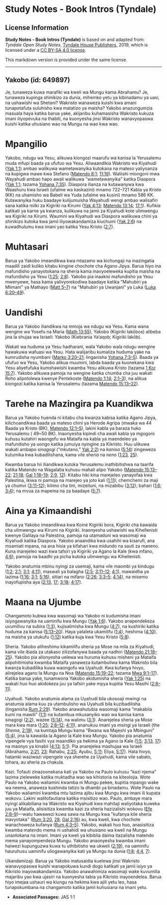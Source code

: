 # Study Notes - Book Intros (Tyndale)

## License Information

**Study Notes - Book Intros (Tyndale)** is based on and adapted from: _Tyndale Open Study Notes_, [Tyndale House Publishers](https://tyndaleopenresources.com/), 2019, which is licensed under a [CC BY-SA 4.0 license](https://creativecommons.org/licenses/by-sa/4.0/legalcode.en).

This markdown version is provided under the same license.



--------------------------------

## Yakobo (id: 649897)

Je, tunaweza kuwa marafiki wa kweli wa Mungu kama Abrahamu? Je, tunaweza kupinga shinikizo za dunia, mihemko yetu ya kibinadamu ya uasi, na ushawishi wa Shetani? Wakristo wanaweza kuishi kwa amani tunapotafuta suluhisho kwa matatizo ya maisha? Yakobo anazungumzia masuala haya katika barua yake, akijaribu kuhamasisha Wakristo kukuza imani iliyopevuka na thabiti, na kuonyesha jinsi Wakristo wanavyopaswa kuishi katika uhusiano wao na Mungu na wao kwa wao.

Mpangilio
=========

Yakobo, ndugu wa Yesu, alikuwa kiongozi maarufu wa kanisa la Yerusalemu muda mfupi baada ya ufufuo wa Yesu. Aliwaandikia Wakristo wa Kiyahudi ([Yak 1:1](https://ref.ly/Jas1:1)) ambao walikuwa wametawanyika kutokana na mateso yaliyoanza na kupigwa mawe kwa Stefano ([Matendo 8:1](https://ref.ly/Acts8:1); [11:19](https://ref.ly/Acts11:19)). Waliishi miongoni mwa Wayahudi ambao hapo awali walikuwa "wametawanyika" katika Diaspora ([Yak 1:1](https://ref.ly/Jas1:1); tazama [Yohana 7:35](https://ref.ly/John7:35)). Diaspora ilianza na kutawanywa kwa Waashuru kwa Israeli (ufalme wa kaskazini) mnamo 722–721 Kabla ya Kristo (KK) na uhamisho wa Babeli wa Yuda (ufalme wa kusini) mnamo 586 KK. Kutawanyika huku baadaye kulijumuisha Wayahudi wengi ambao walisafiri sana katika milki za Kigiriki na Kirumi ([Yak 4:13](https://ref.ly/Jas4:13); [Matendo 13:14](https://ref.ly/Acts13:14); [17:1](https://ref.ly/Acts17:1)). Kufikia katikati ya karne ya kwanza, kulikuwa na jamii za Kiyahudi kote ulimwengu wa Kigiriki na Kirumi. Waumini wa Kiyahudi wa Diaspora walikuwa chini ya shinikizo kutoka kwa jamii iliyowakandamiza kiuchumi ([Yak 2:6](https://ref.ly/Jas2:6)) na kuwadhulumu kwa imani yao katika Yesu Kristo ([2:7](https://ref.ly/Jas2:7)).

Muhtasari
=========

Barua ya Yakobo imeandikwa kwa mtazamo wa kichungaji na inazingatia maadili zaidi kuliko kitabu kingine chochote cha Agano Jipya. Barua hiyo ina mafundisho yanayotokana na sheria kama inavyoeleweka kupitia maisha na mafundisho ya Yesu ([1:25](https://ref.ly/Jas1:25); [2:8](https://ref.ly/Jas2:8)). Yakobo pia inaakisi mafundisho ya Yesu mwenyewe, hasa kama yalivyorekodiwa baadaye katika "Mahubiri ya Mlimani" ya Mathayo ([Matt 5–7](https://ref.ly/Matt5:1-Matt7:29)) na "Mahubiri ya Uwanjani" ya Luka ([Luka 6:20–49](https://ref.ly/Luke6:20-Luke6:49)).

Uandishi
========

Barua ya Yakobo iliandikwa na mmoja wa ndugu wa Yesu. Kama wana wengine wa Yosefu na Maria ([Math 13:55](https://ref.ly/Matt13:55)), Yakobo (Kigiriki Iakōbos) alibeba jina la shujaa wa Israeli: Yakobo (Kiebrania Ya‘aqob; Kigiriki Iakōb).

Wakati wa huduma ya Yesu hadharani, wala Yakobo wala ndugu wengine hawakuwa wafuasi wa Yesu. Hata walijaribu kumaliza huduma yake na kumrudisha nyumbani ([Marko 3:20–21](https://ref.ly/Mark3:20-Mark3:21); linganisha [Yohana 7:3–5](https://ref.ly/John7:3-John7:5)). Baada ya ufufuo wa Yesu, Yakobo alikua muumini, labda baada ya kuonekana kwa Yesu aliyefufuka kumshawishi kwamba Yesu alikuwa Kristo (tazama [1 Kor 15:7](https://ref.ly/1Cor15:7)). Yakobo alikuwa pamoja na wengine katika chumba cha juu wakati Roho alipotolewa kwenye Pentekoste ([Matendo 1:14](https://ref.ly/Acts1:14); [2:1–3](https://ref.ly/Acts2:1-Acts2:3)), na alikua kiongozi katika kanisa la Yerusalemu (tazama [Matendo 15:13–22](https://ref.ly/Acts15:13-Acts15:22)).

Tarehe na Mazingira pa Kuandikwa
================================

Barua ya Yakobo huenda ni kitabu cha kwanza kabisa katika Agano Jipya, kilichoandikwa baada ya mateso chini ya Herode Agripa (mwaka wa 44 Baada ya Kristo (BK), [Matendo 12:1–5](https://ref.ly/Acts12:1-Acts12:5)), lakini kabla ya baraza huko Yerusalemu ( 49\~50 BK). Inaonyesha kipindi cha awali kabla ya mgogoro kuhusu kutahiri waongofu wa Mataifa na kabla ya maendeleo ya mafundisho ya uongo katika jumuiya nyingine za Kikristo. Huu ulikuwa wakati ambapo *sinagogi* (“mkutano,” [Yak 2:2](https://ref.ly/Jas2:2)) na *kanisa* ([5:14](https://ref.ly/Jas5:14)) zingeweza kutumika kwa kubadilishana, kama vile *sheria* na *neno* ([1:23](https://ref.ly/Jas1:23), [25](https://ref.ly/Jas1:25)).

Kwamba barua hii iliandikwa kutoka Yerusalemu inathibitishwa na taarifa katika Matendo na Wagalatia kuhusu mahali alipo Yakobo ([Matendo 15:13–22](https://ref.ly/Acts15:13-Acts15:22); [21:18](https://ref.ly/Acts21:18); [Gal 1:18–19](https://ref.ly/Gal1:18-Gal1:19); [2:9](https://ref.ly/Gal2:9), [12](https://ref.ly/Gal2:12)). Kitabu hiki kina marejeleo yanayofaa kwa Palestina, ikiwa ni pamoja na marejeo ya joto kali ([1:11](https://ref.ly/Jas1:11)); chemchemi za maji ya chumvi ([3:11–12](https://ref.ly/Jas3:11-Jas3:12)); kilimo cha tini, mizeituni, na mizabibu ([3:12](https://ref.ly/Jas3:12)); bahari ([1:6](https://ref.ly/Jas1:6); [3:4](https://ref.ly/Jas3:4)); na mvua za mapema na za baadaye ([5:7](https://ref.ly/Jas5:7)).

Aina ya Kimaandishi
===================

Barua ya Yakobo imeandikwa kwa Koiné Kigiriki bora, Kigiriki cha kawaida cha ulimwengu wa Kirumi na Kigiriki. Inaonyesha ushawishi wa Kihellenisti kwenye Galilaya na Palestina, pamoja na utamaduni wa wasomaji wa Kiyahudi katika Diaspora. Yakobo anaandika kwa usahihi wa kisarufi, ana msamiati mpana, na ana hisia ya kifahari kwa midundo na sauti za maneno. Kuna marejeleo wazi kwa tafsiri ya Kigiriki ya Agano la Kale (kwa mfano, [4:6](https://ref.ly/Jas4:6)), pamoja na baadhi ya picha kutoka ulimwengu wa Kihellenisti.

Yakobo anatumia mbinu nyingi za usemaji, kama vile maombi ya kindugu ([1:2](https://ref.ly/Jas1:2); [2:1](https://ref.ly/Jas2:1); [3:1](https://ref.ly/Jas3:1); [4:11](https://ref.ly/Jas4:11)), maswali ya balagha ([2:5](https://ref.ly/Jas2:5); [3:11–12](https://ref.ly/Jas3:11-Jas3:12); [4:1](https://ref.ly/Jas4:1)), mawaidha ya lazima ([1:16](https://ref.ly/Jas1:16); [3:1](https://ref.ly/Jas3:1); [5:16](https://ref.ly/Jas5:16)), sitiari na mifano ([2:26](https://ref.ly/Jas2:26); [3:3–5](https://ref.ly/Jas3:3-Jas3:5); [4:14](https://ref.ly/Jas4:14)), na misemo inayofupisha aya ([2:13](https://ref.ly/Jas2:13), [17](https://ref.ly/Jas2:17); [3:18](https://ref.ly/Jas3:18); [4:17](https://ref.ly/Jas4:17)).

Maana na Ujumbe
===============

Changamoto kubwa kwa wasomaji wa Yakobo ni kudumisha imani isiyogawanyika na uaminifu kwa Mungu ([Yak 1:6](https://ref.ly/Jas1:6)). Yakobo anapendekeza uvumilivu na subira ([1:3](https://ref.ly/Jas1:3)), kujisalimisha kwa Mungu ([4:7](https://ref.ly/Jas4:7)), na kushiriki katika huduma za kanisa ([5:13–20](https://ref.ly/Jas5:13-Jas5:20)). Haya yataleta ukamilifu ([1:4](https://ref.ly/Jas1:4)), heshima ([4:10](https://ref.ly/Jas4:10)), na maisha ya utukufu ([1:12](https://ref.ly/Jas1:12)) katika kuja kwa Yesu Kristo ([5:8](https://ref.ly/Jas5:8)).

Sheria. Yakobo aliheshimu kikamilifu sheria ya Mose na mila za Kiyahudi, kama vile ibada za utakaso zilizofanywa baada ya nadhiri ([Matendo 21:18–25](https://ref.ly/Acts21:18-Acts21:25)). Yakobo pia alionyesha uelewa wa huruma kuhusu misheni ya Mataifa alipohitimisha kwamba Mataifa yanaweza kutambuliwa kama Wakristo bila kwanza kubadilika kuwa waongofu wa Uyahudi. Kwa kufanya hivyo, alirejelea agano la Mungu na Noa ([Matendo 15:19–22](https://ref.ly/Acts15:19-Acts15:22); tazama [Mwa 9:1–17](https://ref.ly/Gen9:1-Gen9:17)). Katika barua yake, tunamwona Yakobo akidumisha sheria ([Yak 1:25](https://ref.ly/Jas1:25)) na wakati huo huo akidokeza juu ya tafsiri yake mpya kupitia Yesu Masihi ([2:8–11](https://ref.ly/Jas2:8-Jas2:11)).

Uyahudi. Yakobo anatumia alama za Uyahudi bila ukosoaji mwingi na anatumia alama kuu za utambulisho wa Uyahudi bila kuzibadilisha (linganisha [Rum 2:29](https://ref.ly/Rom2:29)). Yakobo anawahutubia wasomaji kama “makabila kumi na mawili” ([1:1](https://ref.ly/Jas1:1)) na kutambua mkusanyiko wao wa kanisa kama sinagogi ([2:2](https://ref.ly/Jas2:2)), wazee ([5:14](https://ref.ly/Jas5:14)), na walimu ([3:1](https://ref.ly/Jas3:1)). Anarejelea sheria ya Mose mara kwa mara ([1:25](https://ref.ly/Jas1:25); [2:8–12](https://ref.ly/Jas2:8-Jas2:12); [4:11](https://ref.ly/Jas4:11)), ananukuu imani ya msingi ya Israeli (the *Shema*, [2:19](https://ref.ly/Jas2:19)), na kumtaja Mungu kama “Bwana wa Majeshi ya Mbinguni” ([5:4](https://ref.ly/Jas5:4)), jina la kawaida la Agano la Kale kwa Mungu. Yakobo pia anatumia vipengele vya fasihi vya maandiko ya hekima ya Agano la Kale ([1:5](https://ref.ly/Jas1:5); [3:13](https://ref.ly/Jas3:13), [17](https://ref.ly/Jas3:17)) na maonyo ya kinabii ([4:13](https://ref.ly/Jas4:13); [5:1](https://ref.ly/Jas5:1)). Pia anarejelea mashujaa wa Israeli (Abrahamu, [2:21](https://ref.ly/Jas2:21), [23](https://ref.ly/Jas2:23); Rahabu, [2:25](https://ref.ly/Jas2:25); Ayubu, [5:11](https://ref.ly/Jas5:11); Eliya, [5:17](https://ref.ly/Jas5:17)). Hata hivyo, hatamki waziwazi vipengele vya sherehe za Uyahudi, kama vile sabato, tohara, au sheria za chakula.

Kazi. Tofauti zinazoonekana kati ya Yakobo na Paulo kuhusu "kazi njema" lazima zieleweke katika muktadha wao wa kihistoria na kiteolojia. Wote Paulo na Yakobo waliamini kwamba ni Mungu pekee, kupitia mpango wake wa neema, anaweza kushinda tatizo la dhambi ya binadamu. Wote Paulo na Yakobo waliamini kwamba mtu lazima ajibu kwa Mungu kwa imani ili kupata wokovu. Lakini walitofautiana katika msisitizo wao. Paulo, ambaye mara nyingi alikabiliana na Wakristo wa Kiyahudi kwa mahitaji waliyotaka kuweka juu ya Mataifa, alisisitiza kwamba kazi za sheria hazizalishi wokovu ([Efe 2:8–9](https://ref.ly/Eph2:8-Eph2:9))—watu hawawezi kuwa sawa na Mungu kwa "kufanya kile sheria inavyotaka" ([Rum 3:20](https://ref.ly/Rom3:20), [28](https://ref.ly/Rom3:28); [Gal 2:16](https://ref.ly/Gal2:16)) au, kwa kweli, kwa chochote wanachoweza kufanya ([Rum 4:3–5](https://ref.ly/Rom4:3-Rom4:5)). Yakobo, wakati huo huo, anasisitiza kwamba matendo mema ni ushahidi wa uhusiano wa kweli na Mungu unaotokana na imani. Imani ya kweli ya kibiblia daima itazalisha matendo mema yanayompendeza Mungu. Yakobo anaonyesha kwamba imani haiwezi kupunguzwa kuwa tu uthibitisho wa ukweli ([2:19](https://ref.ly/Jas2:19)), na uaminifu hauruhusu uaminifu uliogawanyika kati ya Mungu na dunia ([1:8](https://ref.ly/Jas1:8); [4:4](https://ref.ly/Jas4:4), [7](https://ref.ly/Jas4:7)).

Ukandamizaji. Barua ya Yakobo inatusaidia kuelewa jinsi Wakristo wanavyopaswa kuishi wanapokuwa kundi dogo katikati ya jamii isiyo ya Kikristo inayowakandamiza. Yakobo anawahimiza wasomaji wake kuvumilia majaribu yao kwa ujasiri na kuonyesha tabia ya Kikristo inayoendelea. Barua hiyo imejaa ushauri wa kiungu na hekima kwa ajili yetu leo, hasa tunapokumbana na changamoto katika jamii kuhusiana na imani yetu.

* **Associated Passages:** JAS 1:1

